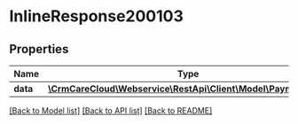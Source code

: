 # InlineResponse200103

## Properties
Name | Type | Description | Notes
------------ | ------------- | ------------- | -------------
**data** | [**\CrmCareCloud\Webservice\RestApi\Client\Model\PaymentType**](PaymentType.md) |  | [optional] 

[[Back to Model list]](../../README.md#documentation-for-models) [[Back to API list]](../../README.md#documentation-for-api-endpoints) [[Back to README]](../../README.md)

